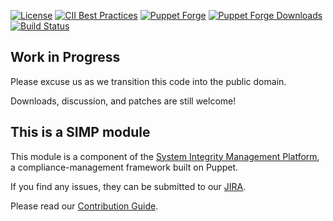 [![License](https://img.shields.io/:license-apache-blue.svg)](http://www.apache.org/licenses/LICENSE-2.0.html)
[![CII Best Practices](https://bestpractices.coreinfrastructure.org/projects/73/badge)](https://bestpractices.coreinfrastructure.org/projects/73)
[![Puppet Forge](https://img.shields.io/puppetforge/v/simp/autofs.svg)](https://forge.puppetlabs.com/simp/autofs)
[![Puppet Forge Downloads](https://img.shields.io/puppetforge/dt/simp/autofs.svg)](https://forge.puppetlabs.com/simp/autofs)
[![Build Status](https://travis-ci.org/simp/pupmod-simp-autofs.svg)](https://travis-ci.org/simp/pupmod-simp-autofs)


## Work in Progress

Please excuse us as we transition this code into the public domain.

Downloads, discussion, and patches are still welcome!

## This is a SIMP module

This module is a component of the [System Integrity Management Platform](https://simp-project.com),
a compliance-management framework built on Puppet.

If you find any issues, they can be submitted to our [JIRA](https://simp-project.atlassian.net/).

Please read our [Contribution Guide](http://simp-doc.readthedocs.io/en/stable/contributors_guide/index.html).
